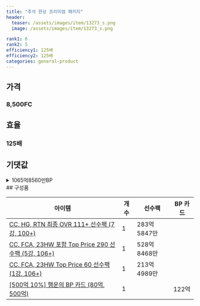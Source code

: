 ```yaml
---
title: "추석 한상 프리미엄 패키지"
header:
  teaser: /assets/images/item/13273_s.png
  image: /assets/images/item/13273_s.png

rank1: 6
rank2: 5
efficiency1: 125배
efficiency2: 125배
categories: general-product
---
```



## 가격
### 8,500FC
## 효율
### 125배
## 기댓값
<details>
<summary>1065억8560만BP</summary>
<div markdown="1">
- 선수팩 1025억9304만BP
  - 수수료 쿠폰 40% 적용 시 984억8932만BP
  - 수수료 쿠폰 30% 적용 시 943억8560만BP
  - 수수료 쿠폰 20% 적용 시 902억8188만BP
- BP 카드 122억BP

</div>
</details>
## 구성품

|아이템|개수|선수팩|BP 카드|
|---|---|---|---|
|[CC, HG, RTN 최종 OVR 111+ 선수팩 (7강, 100+)](/player/7541)|1|283억5847만||
|[CC, FCA, 23HW 포함 Top Price 290 선수팩 (5강, 106+)](/player/7543)|1|528억8468만||
|[CC, FCA, 23HW Top Price 60 선수팩 (1강, 106+)](/player/7542)|1|213억4989만||
|[[500억 10%] 행운의 BP 카드 (80억, 500억)](/bp/7573)|1||122억|
